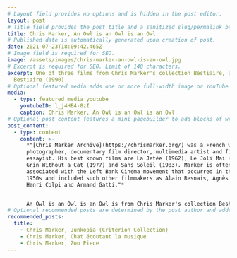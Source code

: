 ```yaml
---
# Layout field provides no options and is hidden in the post editor.
layout: post
# Title field provides the post title and a sanitized slug/permalink based on the title content. !!! Use a descriptive title and then do not change it !!!
title: Chris Marker, An Owl is an Owl is an Owl
# Published date is automatically generated upon creation of post.
date: 2021-07-23T18:09:42.465Z
# Image field is required for SEO.
image: /assets/images/chris-marker-an-owl-is-an-owl.jpg
# Excerpt is required for SEO. Limit of 140 characters.
excerpt: One of three films from Chris Marker's collection Bestiaire, aka Petit
  Bestiaire (1990).
# Optional featured media adds one or more full-width image or YouTube embeds to the top of the post.
media:
  - type: featured_media_youtube
    youtubeID: l_j4HE4-8zI
    caption: Chris Marker, An Owl is an Owl is an Owl
# Optional post content features a mini pagebuilder to add blocks of written content, images, and YouTube embeds to the post. Recommended at least one instance of WYSIWYG block.
post_content:
  - type: content
    content: >-
      *"[Chris Marker Archive](https://chrismarker.org/) was a French writer,
      photographer, documentary film director, multimedia artist and film
      essayist. His best known films are La Jetée (1962), Le Joli Mai (1963), A
      Grin Without a Cat (1977) and Sans Soleil (1983). Marker is often
      associated with the Left Bank Cinema movement that occurred in the late
      1950s and included such other filmmakers as Alain Resnais, Agnès Varda,
      Henri Colpi and Armand Gatti."*


      An Owl is an Owl is an Owl is from Chris Marker's collection Bestiaire aka Petit Bestiaire (1990).
# Optional recommended posts are determined by the post author and added here. This is good for SEO and internal linking.
recommended_posts:
  title:
    - Chris Marker, Junkopia (Criterion Collection)
    - Chris Marker, Chat écoutant la musique
    - Chris Marker, Zoo Piece
---
```

